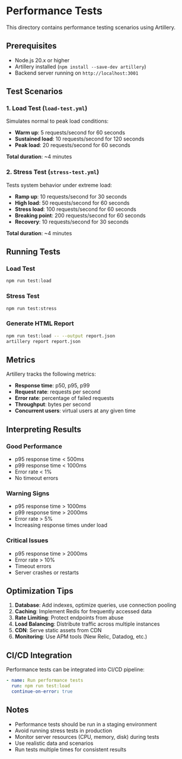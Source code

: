 # Performance Tests

This directory contains performance testing scenarios using Artillery.

## Prerequisites

- Node.js 20.x or higher
- Artillery installed (`npm install --save-dev artillery`)
- Backend server running on `http://localhost:3001`

## Test Scenarios

### 1. Load Test (`load-test.yml`)

Simulates normal to peak load conditions:

- **Warm up**: 5 requests/second for 60 seconds
- **Sustained load**: 10 requests/second for 120 seconds
- **Peak load**: 20 requests/second for 60 seconds

**Total duration**: ~4 minutes

### 2. Stress Test (`stress-test.yml`)

Tests system behavior under extreme load:

- **Ramp up**: 10 requests/second for 30 seconds
- **High load**: 50 requests/second for 60 seconds
- **Stress load**: 100 requests/second for 60 seconds
- **Breaking point**: 200 requests/second for 60 seconds
- **Recovery**: 10 requests/second for 30 seconds

**Total duration**: ~4 minutes

## Running Tests

### Load Test

```bash
npm run test:load
```

### Stress Test

```bash
npm run test:stress
```

### Generate HTML Report

```bash
npm run test:load -- --output report.json
artillery report report.json
```

## Metrics

Artillery tracks the following metrics:

- **Response time**: p50, p95, p99
- **Request rate**: requests per second
- **Error rate**: percentage of failed requests
- **Throughput**: bytes per second
- **Concurrent users**: virtual users at any given time

## Interpreting Results

### Good Performance

- p95 response time < 500ms
- p99 response time < 1000ms
- Error rate < 1%
- No timeout errors

### Warning Signs

- p95 response time > 1000ms
- p99 response time > 2000ms
- Error rate > 5%
- Increasing response times under load

### Critical Issues

- p95 response time > 2000ms
- Error rate > 10%
- Timeout errors
- Server crashes or restarts

## Optimization Tips

1. **Database**: Add indexes, optimize queries, use connection pooling
2. **Caching**: Implement Redis for frequently accessed data
3. **Rate Limiting**: Protect endpoints from abuse
4. **Load Balancing**: Distribute traffic across multiple instances
5. **CDN**: Serve static assets from CDN
6. **Monitoring**: Use APM tools (New Relic, Datadog, etc.)

## CI/CD Integration

Performance tests can be integrated into CI/CD pipeline:

```yaml
- name: Run performance tests
  run: npm run test:load
  continue-on-error: true
```

## Notes

- Performance tests should be run in a staging environment
- Avoid running stress tests in production
- Monitor server resources (CPU, memory, disk) during tests
- Use realistic data and scenarios
- Run tests multiple times for consistent results

